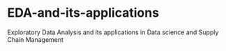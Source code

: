 # EDA-and-its-applications
Exploratory Data Analysis and its  applications in Data science and Supply Chain Management 
